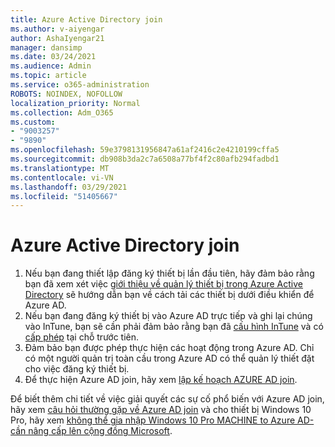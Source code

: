 ```yaml
---
title: Azure Active Directory join
ms.author: v-aiyengar
author: AshaIyengar21
manager: dansimp
ms.date: 03/24/2021
ms.audience: Admin
ms.topic: article
ms.service: o365-administration
ROBOTS: NOINDEX, NOFOLLOW
localization_priority: Normal
ms.collection: Adm_O365
ms.custom:
- "9003257"
- "9890"
ms.openlocfilehash: 59e3798131956847a61af2416c2e4210199cffa5
ms.sourcegitcommit: db908b3da2c7a6508a77bf4f2c80afb294fadbd1
ms.translationtype: MT
ms.contentlocale: vi-VN
ms.lasthandoff: 03/29/2021
ms.locfileid: "51405667"
---
```

# <a name="azure-active-directory-join"></a>Azure Active Directory join

1. Nếu bạn đang thiết lập đăng ký thiết bị lần đầu tiên, hãy đảm bảo rằng bạn đã xem xét việc [giới thiệu về quản lý thiết bị trong Azure Active Directory](/azure/active-directory/devices/overview) sẽ hướng dẫn bạn về cách tải các thiết bị dưới điều khiển để Azure AD. 
1. Nếu bạn đang đăng ký thiết bị vào Azure AD trực tiếp và ghi lại chúng vào InTune, bạn sẽ cần phải đảm bảo rằng bạn đã [cấu hình InTune](/mem/intune/enrollment/device-enrollment) và có [cấp phép](/mem/intune/fundamentals/licenses-assign) tại chỗ trước tiên.
1. Đảm bảo bạn được phép thực hiện các hoạt động trong Azure AD. Chỉ có một người quản trị toàn cầu trong Azure AD có thể quản lý thiết đặt cho việc đăng ký thiết bị.
1. Để thực hiện Azure AD join, hãy xem [lập kế hoạch AZURE AD join](/azure/active-directory/devices/azureadjoin-plan).

Để biết thêm chi tiết về việc giải quyết các sự cố phổ biến với Azure AD join, hãy xem [câu hỏi thường gặp về Azure AD join](/azure/active-directory/devices/faq) và cho thiết bị Windows 10 Pro, hãy xem [không thể gia nhập Windows 10 Pro MACHINE to Azure AD-cần nâng cấp lên cộng đồng Microsoft](https://answers.microsoft.com/en-us/msoffice/forum/msoffice_install-mso_win10-mso_365hp/unable-to-join-windows-10-pro-machine-to-azure-ad/abb1ca7d-b317-45ec-a628-e1c10eae2900).
